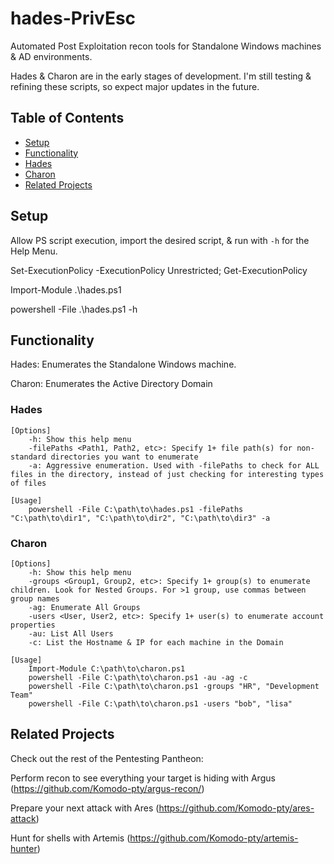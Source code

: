 # hades-PrivEsc
Automated Post Exploitation recon tools for Standalone Windows machines &amp; AD environments.

Hades & Charon are in the early stages of development. I'm still testing & refining these scripts, so expect major updates in the future.

## Table of Contents
- [Setup](#setup)
- [Functionality](#functionality)
- [Hades](#hades)
- [Charon](#charon)
- [Related Projects](#related-projects)

## Setup
Allow PS script execution, import the desired script, &amp; run with `-h` for the Help Menu.

Set-ExecutionPolicy -ExecutionPolicy Unrestricted; Get-ExecutionPolicy

Import-Module .\hades.ps1

powershell -File .\hades.ps1 -h

## Functionality
Hades: Enumerates the Standalone Windows machine.

Charon: Enumerates the Active Directory Domain

### Hades
```
[Options]
	-h: Show this help menu
	-filePaths <Path1, Path2, etc>: Specify 1+ file path(s) for non-standard directories you want to enumerate
	-a: Aggressive enumeration. Used with -filePaths to check for ALL files in the directory, instead of just checking for interesting types of files

[Usage]
	powershell -File C:\path\to\hades.ps1 -filePaths "C:\path\to\dir1", "C:\path\to\dir2", "C:\path\to\dir3" -a
```

### Charon
```
[Options]
	-h: Show this help menu
    -groups <Group1, Group2, etc>: Specify 1+ group(s) to enumerate children. Look for Nested Groups. For >1 group, use commas between group names
	-ag: Enumerate All Groups
	-users <User, User2, etc>: Specify 1+ user(s) to enumerate account properties
	-au: List All Users
	-c: List the Hostname & IP for each machine in the Domain

[Usage]
	Import-Module C:\path\to\charon.ps1
    powershell -File C:\path\to\charon.ps1 -au -ag -c
	powershell -File C:\path\to\charon.ps1 -groups "HR", "Development Team"
	powershell -File C:\path\to\charon.ps1 -users "bob", "lisa"
```

## Related Projects
Check out the rest of the Pentesting Pantheon:

Perform recon to see everything your target is hiding with Argus (https://github.com/Komodo-pty/argus-recon/)

Prepare your next attack with Ares (https://github.com/Komodo-pty/ares-attack)

Hunt for shells with Artemis (https://github.com/Komodo-pty/artemis-hunter)
